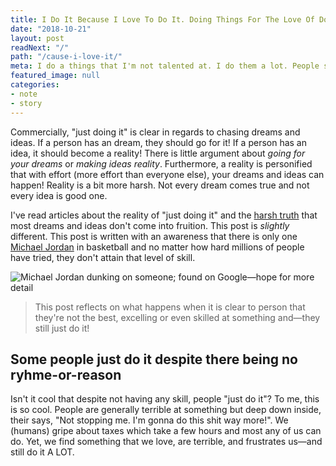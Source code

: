 ```yaml
---
title: I Do It Because I Love To Do It. Doing Things For The Love Of Doing Them Is Confusing To Other People
date: "2018-10-21"
layout: post
readNext: "/"
path: "/cause-i-love-it/"
meta: I do a things that I'm not talented at. I do them a lot. People sometimes communicate confusion about why I would continue to do something I have no talent at. In the post, I'll tell them (because I love it).
featured_image: null
categories:
- note
- story
---
```


Commercially, "just doing it" is clear in regards to chasing dreams and ideas. If a person has an dream, they should go for it! If a person has an idea, it should become a reality! There is little argument about _going for your dreams_ or _making ideas reality_. Furthermore, a reality is personified that with effort (more effort than everyone else), your dreams and ideas can happen! Reality is a bit more harsh. Not every dream comes true and not every idea is good one.

I've read articles about the reality of "just doing it" and the [harsh truth](http://www.ncaa.org/about/resources/research/estimated-probability-competing-professional-athletics) that most dreams and ideas don't come into fruition. This post is _slightly_ different. This post is written with an awareness that there is only one [Michael Jordan](https://en.wikipedia.org/wiki/Michael_Jordan) in basketball and no matter how hard millions of people have tried, they don't attain that level of skill.

![Michael Jordan dunking on someone; found on Google—hope for more detail](https://yowainwright.imgix.net/cuz-i-love-it/jordan-dunking.jpg)

> This post reflects on what happens when it is clear to person that they're not the best, excelling or even skilled at something and—they still just do it!

## Some people just do it despite there being no ryhme-or-reason

Isn't it cool that despite not having any skill, people "just do it"? To me, this is so cool. People are generally terrible at something but deep down inside, their says, "Not stopping me. I'm gonna do this shit way more!". We (humans) gripe about taxes which take a few hours and most any of us can do. Yet, we find something that we love, are terrible, and frustrates us—and still do it A LOT.


